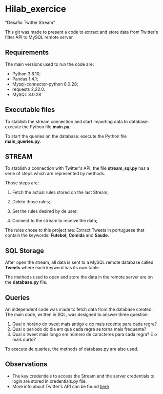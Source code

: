 # Hilab_exercice
"Desafio Twitter Stream"

This git was made to present a code to extract and store data from Twitter's filter API to MySQL remote server.

## Requirements

The main versions used to run the code are:

  - Python 3.8.10;
  - Pandas 1.4.1;
  - Mysql-connector-python 8.0.28;
  - requests 2.22.0.
  - MySQL 8.0.28

## Executable files

To stablish the stream connection and start importing data to database: execute the Python file **main.py**;

To start the queries on the database: execute the Python file **main_queries.py**.

## STREAM

To stablish a connection with Twitter's API, the file **stream_sql.py** has a serie of steps which are represented by methods.

Those steps are:

  1. Fetch the actual rules stored on the last Stream;
  
  2. Delete those rules;
  
  3. Set the rules desired by de user;
  
  4. Connect to the stream to receive the data;
  
 The rules chose to this project are: Extract Tweets in portuguese that contain the keywords: __Futebol__, __Comida__ and __Saude__.
 
 ## SQL Storage
 
 After open the stream, all data is sent to a MySQL remote database called **Tweets** where each keyword has its own table.
 
 The methods used to open and store the data in the remote server are on the **database.py** file.
 
 ## Queries 
 
 An independent code was made to fetch data from the database created.
 The main code, written in SQL, was designed to answer three question:
 
  1. Qual o horário do tweet mais antigo e do mais recente para cada regra?
  2. Qual o período do dia em que cada regra se torna mais frequente?
  3. Qual o tweet mais longo em número de caracteres para cada regra? E o mais
curto?
 
 To execute de queries, the methods of database.py are also used.
 
 ## Observations
 
 - The key credentials to access the Stream and the server credentials to login are stored in credentials.py file.
 - More info about Twitter's API can be found [here](https://developer.twitter.com/en/docs/twitter-api/tweets/filtered-stream/introduction)


